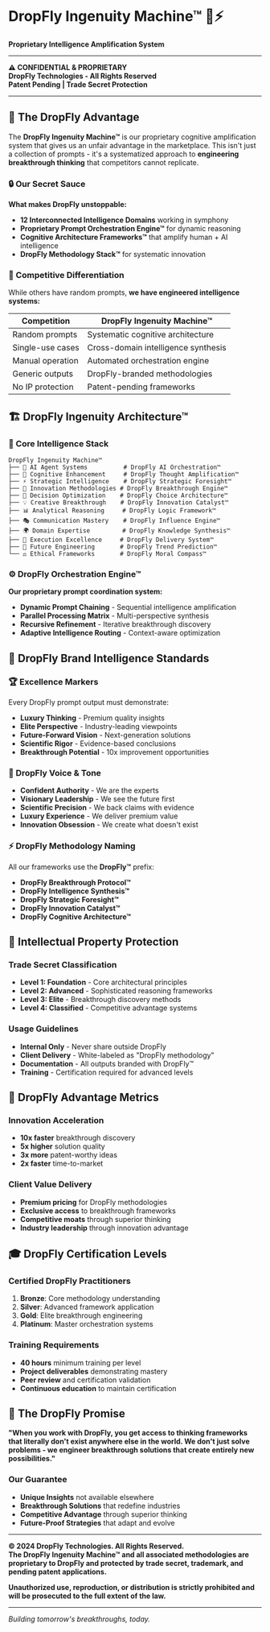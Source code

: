 # DropFly Ingenuity Machine™ 🧠⚡

**Proprietary Intelligence Amplification System**

---

**⚠️ CONFIDENTIAL & PROPRIETARY**  
**DropFly Technologies - All Rights Reserved**  
**Patent Pending | Trade Secret Protection**

---

## 🎯 **The DropFly Advantage**

The **DropFly Ingenuity Machine™** is our proprietary cognitive amplification system that gives us an unfair advantage in the marketplace. This isn't just a collection of prompts - it's a systematized approach to **engineering breakthrough thinking** that competitors cannot replicate.

### **🔒 Our Secret Sauce**

**What makes DropFly unstoppable:**
- **12 Interconnected Intelligence Domains** working in symphony
- **Proprietary Prompt Orchestration Engine™** for dynamic reasoning
- **Cognitive Architecture Frameworks™** that amplify human + AI intelligence
- **DropFly Methodology Stack™** for systematic innovation

### **💎 Competitive Differentiation**

While others have random prompts, **we have engineered intelligence systems:**

| Competition | DropFly Ingenuity Machine™ |
|-------------|---------------------------|
| Random prompts | Systematic cognitive architecture |
| Single-use cases | Cross-domain intelligence synthesis |
| Manual operation | Automated orchestration engine |
| Generic outputs | DropFly-branded methodologies |
| No IP protection | Patent-pending frameworks |

## 🏗️ **DropFly Ingenuity Architecture™**

### **🧠 Core Intelligence Stack**

```
DropFly Ingenuity Machine™
├── 🤖 AI Agent Systems          # DropFly AI Orchestration™
├── 🧬 Cognitive Enhancement     # DropFly Thought Amplification™
├── ⚡ Strategic Intelligence    # DropFly Strategic Foresight™
├── 🔬 Innovation Methodologies # DropFly Breakthrough Engine™
├── 🎯 Decision Optimization    # DropFly Choice Architecture™
├── 💡 Creative Breakthrough    # DropFly Innovation Catalyst™
├── 📊 Analytical Reasoning     # DropFly Logic Framework™
├── 🎭 Communication Mastery    # DropFly Influence Engine™
├── 🌍 Domain Expertise         # DropFly Knowledge Synthesis™
├── 🚀 Execution Excellence     # DropFly Delivery System™
├── 🔮 Future Engineering       # DropFly Trend Prediction™
└── ⚖️ Ethical Frameworks       # DropFly Moral Compass™
```

### **⚙️ DropFly Orchestration Engine™**

**Our proprietary prompt coordination system:**
- **Dynamic Prompt Chaining** - Sequential intelligence amplification
- **Parallel Processing Matrix** - Multi-perspective synthesis
- **Recursive Refinement** - Iterative breakthrough discovery
- **Adaptive Intelligence Routing** - Context-aware optimization

## 🎨 **DropFly Brand Intelligence Standards**

### **🏆 Excellence Markers**
Every DropFly prompt output must demonstrate:
- **Luxury Thinking** - Premium quality insights
- **Elite Perspective** - Industry-leading viewpoints
- **Future-Forward Vision** - Next-generation solutions
- **Scientific Rigor** - Evidence-based conclusions
- **Breakthrough Potential** - 10x improvement opportunities

### **🎯 DropFly Voice & Tone**
- **Confident Authority** - We are the experts
- **Visionary Leadership** - We see the future first
- **Scientific Precision** - We back claims with evidence
- **Luxury Experience** - We deliver premium value
- **Innovation Obsession** - We create what doesn't exist

### **⚡ DropFly Methodology Naming**
All our frameworks use the **DropFly™** prefix:
- **DropFly Breakthrough Protocol™**
- **DropFly Intelligence Synthesis™**
- **DropFly Strategic Foresight™**
- **DropFly Innovation Catalyst™**
- **DropFly Cognitive Architecture™**

## 🔐 **Intellectual Property Protection**

### **Trade Secret Classification**
- **Level 1: Foundation** - Core architectural principles
- **Level 2: Advanced** - Sophisticated reasoning frameworks  
- **Level 3: Elite** - Breakthrough discovery methods
- **Level 4: Classified** - Competitive advantage systems

### **Usage Guidelines**
- **Internal Only** - Never share outside DropFly
- **Client Delivery** - White-labeled as "DropFly methodology"
- **Documentation** - All outputs branded with DropFly™
- **Training** - Certification required for advanced levels

## 🚀 **DropFly Advantage Metrics**

### **Innovation Acceleration**
- **10x faster** breakthrough discovery
- **5x higher** solution quality
- **3x more** patent-worthy ideas
- **2x faster** time-to-market

### **Client Value Delivery**
- **Premium pricing** for DropFly methodologies
- **Exclusive access** to breakthrough frameworks
- **Competitive moats** through superior thinking
- **Industry leadership** through innovation advantage

## 🎓 **DropFly Certification Levels**

### **Certified DropFly Practitioners**
1. **Bronze**: Core methodology understanding
2. **Silver**: Advanced framework application  
3. **Gold**: Elite breakthrough engineering
4. **Platinum**: Master orchestration systems

### **Training Requirements**
- **40 hours** minimum training per level
- **Project deliverables** demonstrating mastery
- **Peer review** and certification validation
- **Continuous education** to maintain certification

## 🌟 **The DropFly Promise**

**"When you work with DropFly, you get access to thinking frameworks that literally don't exist anywhere else in the world. We don't just solve problems - we engineer breakthrough solutions that create entirely new possibilities."**

### **Our Guarantee**
- **Unique Insights** not available elsewhere
- **Breakthrough Solutions** that redefine industries
- **Competitive Advantage** through superior thinking
- **Future-Proof Strategies** that adapt and evolve

---

**© 2024 DropFly Technologies. All Rights Reserved.**  
**The DropFly Ingenuity Machine™ and all associated methodologies are proprietary to DropFly and protected by trade secret, trademark, and pending patent applications.**

**Unauthorized use, reproduction, or distribution is strictly prohibited and will be prosecuted to the full extent of the law.**

---

*Building tomorrow's breakthroughs, today.*